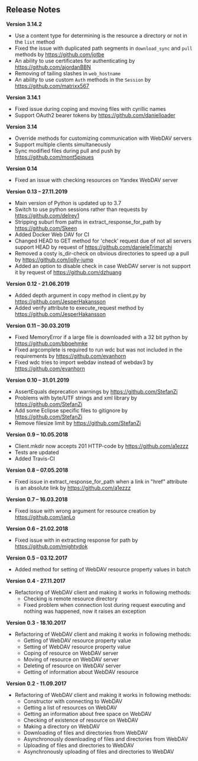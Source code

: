 Release Notes
-------------
**Version 3.14.2**
 * Use a content type for determining is the resource a directory or not in the `list` method
 * Fixed the issue with duplicated path segments in `download_sync` and `pull` methods by https://github.com/jotbe
 * An ability to use certificates for authenticating by https://github.com/ajordanBBN
 * Removing of tailing slashes in `web_hostname`
 * An ability to use custom `Auth` methods in the `Session` by https://github.com/matrixx567

**Version 3.14.1**
 * Fixed issue during coping and moving files with cyrillic names
 * Support OAuth2 bearer tokens by https://github.com/danielloader

**Version 3.14**
 * Override methods for customizing communication with WebDAV servers
 * Support multiple clients simultaneously
 * Sync modified files during pull and push by https://github.com/mont5piques

**Version 0.14**
 * Fixed an issue with checking resources on Yandex WebDAV server

**Version 0.13 – 27.11.2019**
 * Main version of Python is updated up to 3.7
 * Switch to use python sessions rather than requests by https://github.com/delrey1
 * Stripping suburl from paths in extract_response_for_path by https://github.com/Skeen
 * Added Docker Web DAV for CI
 * Changed HEAD to GET method for 'check' request due of not all servers support HEAD by request of https://github.com/danieleTrimarchi
 * Removed a costy is_dir-check on obvious directories to speed up a pull by https://github.com/jolly-jump
 * Added an option to disable check in case WebDAV server is not support it by request of https://github.com/dzhuang

**Version 0.12 - 21.06.2019**
 * Added depth argument in copy method in client.py by https://github.com/JesperHakansson
 * Added verify attribute to execute_request method by https://github.com/JesperHakansson

**Version 0.11 – 30.03.2019**
 * Fixed MemoryError if a large file is downloaded with a 32 bit python by https://github.com/bboehmke
 * Fixed argcomplete is required to run wdc but was not included in the requirements by https://github.com/evanhorn
 * Fixed wdc tries to import webdav instead of webdav3 by https://github.com/evanhorn

**Version 0.10 – 31.01.2019**
 * AssertEquals deprecation warnings by https://github.com/StefanZi
 * Problems with byte/UTF strings and xml library by https://github.com/StefanZi
 * Add some Eclipse specific files to gitignore by https://github.com/StefanZi
 * Remove filesize limit by https://github.com/StefanZi

**Version 0.9 – 10.05.2018**
 * Client.mkdir now accepts 201 HTTP-code by https://github.com/a1ezzz
 * Tests are updated
 * Added Travis-CI

**Version 0.8 – 07.05.2018**
 * Fixed issue in extract_response_for_path when a link in "href" attribute is an absolute link by https://github.com/a1ezzz

**Version 0.7 – 16.03.2018**
 * Fixed issue with wrong argument for resource creation by https://github.com/janLo

**Version 0.6 – 21.02.2018**
 * Fixed issue with in extracting response for path by https://github.com/mightydok

**Version 0.5 – 03.12.2017**
 * Added method for setting of WebDAV resource property values in batch

**Version 0.4 - 27.11.2017**
 * Refactoring of WebDAV client and making it works in following methods:
    - Checking is remote resource directory
    - Fixed problem when connection lost during request executing and nothing was happened, now it raises an exception

**Version 0.3 - 18.10.2017**
 * Refactoring of WebDAV client and making it works in following methods:
    - Getting of WebDAV resource property value
    - Setting of WebDAV resource property value
    - Coping of resource on WebDAV server
    - Moving of resource on WebDAV server
    - Deleting of resource on WebDAV server
    - Getting of information about WebDAV resource

**Version 0.2 - 11.09.2017**
 * Refactoring of WebDAV client and making it works in following methods:
    - Constructor with connecting to WebDAV
    - Getting a list of resources on WebDAV
    - Getting an information about free space on WebDAV
    - Checking of existence of resource on WebDAV
    - Making a directory on WebDAV
    - Downloading of files and directories from WebDAV
    - Asynchronously downloading of files and directories from WebDAV
    - Uploading of files and directories to WebDAV
    - Asynchronously uploading of files and directories to WebDAV